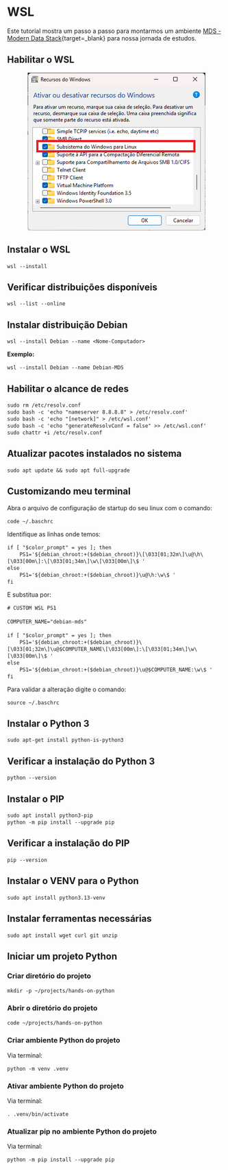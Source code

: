 # WSL

Este tutorial mostra um passo a passo para montarmos um ambiente [MDS -Modern Data Stack](https://kondado.com.br/blog/blog/2023/05/09/o-que-e-modern-data-stack-mds/){target=_blank} para nossa jornada de estudos.

## Habilitar o WSL

<p align="center">
  <img src="/assets/images/habilitar_wsl.png" alt="habilitar-wsl">
</p>

## Instalar o WSL

```shell
wsl --install
```

## Verificar distribuições disponíveis

```shell
wsl --list --online 
```

## Instalar distribuição Debian

```shell
wsl --install Debian --name <Nome-Computador>
```

**Exemplo:**

```shell
wsl --install Debian --name Debian-MDS
```

## Habilitar o alcance de redes

```shell
sudo rm /etc/resolv.conf
sudo bash -c 'echo "nameserver 8.8.8.8" > /etc/resolv.conf'
sudo bash -c 'echo "[network]" > /etc/wsl.conf'
sudo bash -c 'echo "generateResolvConf = false" >> /etc/wsl.conf'
sudo chattr +i /etc/resolv.conf
```

## Atualizar pacotes instalados no sistema

```shell
sudo apt update && sudo apt full-upgrade
```

## Customizando meu terminal

Abra o arquivo de configuração de startup do seu linux com o comando:

```shell
code ~/.baschrc
```

Identifique as linhas onde temos:

```shell
if [ "$color_prompt" = yes ]; then
    PS1='${debian_chroot:+($debian_chroot)}\[\033[01;32m\]\u@\h\[\033[00m\]:\[\033[01;34m\]\w\[\033[00m\]\$ '
else
    PS1='${debian_chroot:+($debian_chroot)}\u@\h:\w\$ '
fi
```

E substitua por:

```shell
# CUSTOM WSL PS1

COMPUTER_NAME="debian-mds"

if [ "$color_prompt" = yes ]; then
    PS1='${debian_chroot:+($debian_chroot)}\[\033[01;32m\]\u@$COMPUTER_NAME\[\033[00m\]:\[\033[01;34m\]\w\[\033[00m\]\$ '
else
    PS1='${debian_chroot:+($debian_chroot)}\u@$COMPUTER_NAME:\w\$ '
fi
```

Para validar a alteração digite o comando:

```shell
source ~/.baschrc
```

## Instalar o Python 3

```shell
sudo apt-get install python-is-python3 
```

## Verificar a instalação do Python 3

```shell
python --version
```

## Instalar o PIP

```shell
sudo apt install python3-pip
python -m pip install --upgrade pip
```

## Verificar a instalação do PIP

```shell
pip --version
```

## Instalar o VENV para o Python

```shell
sudo apt install python3.13-venv
```

## Instalar ferramentas necessárias

```shell
sudo apt install wget curl git unzip
```

## Iniciar um projeto Python

### Criar diretório do projeto

```shell
mkdir -p ~/projects/hands-on-python
```

### Abrir o diretório do projeto

```shell
code ~/projects/hands-on-python
```

### Criar ambiente Python do projeto

Via terminal:

```shell
python -m venv .venv
```

### Ativar ambiente Python do projeto

Via terminal:

```shell
. .venv/bin/activate
```

### Atualizar pip no ambiente Python do projeto

Via terminal:

```shell
python -m pip install --upgrade pip
```

